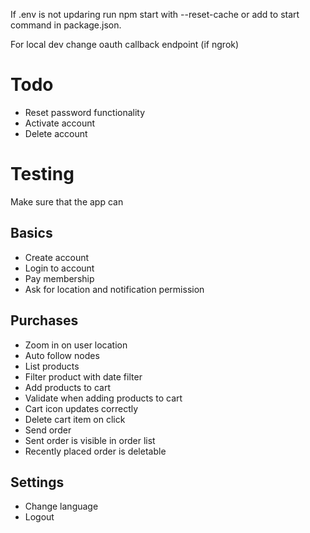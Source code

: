 If .env is not updaring run npm start with --reset-cache or add to start command in package.json.

For local dev change oauth callback endpoint (if ngrok)

# Todo
* Reset password functionality
* Activate account
* Delete account

# Testing
Make sure that the app can

## Basics
* Create account
* Login to account
* Pay membership
* Ask for location and notification permission

## Purchases
* Zoom in on user location
* Auto follow nodes
* List products
* Filter product with date filter
* Add products to cart
* Validate when adding products to cart
* Cart icon updates correctly
* Delete cart item on click
* Send order
* Sent order is visible in order list
* Recently placed order is deletable

## Settings
* Change language
* Logout
